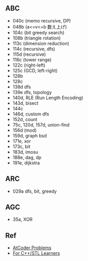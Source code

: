 ## ABC
- 040c (memo recursive, DP)
- 048b (a<=v<=b 数え上げ)
- 104c (bit greedy search)
- 108b (triangle rotation)
- 113c (dimension reduction)
- 114c (recursive, dfs)
- 115d (recursive)
- 116c (tower range)
- 122c (right-left)
- 125c (GCD, left-right)
- 128b
- 128c
- 138d dfs
- 139e dfs, topology
- 140d, RLE (Run Length Encoding)
- 143d, bisect
- 144c
- 146d, custom dfs
- 152d, count
- 75c, 120d, 157d, union-find
- 156d (mod)
- 159d, graph bsd
- 171e, xor
- 173c, bit
- 183d, imosu
- 188e, dag, dp
- 191e, dijkstra

## ARC
- 029a dfs, bit, greedy

## AGC
- 35a, XOR

## Ref
- [AtCoder Problems](https://img.atcoder.jp/arc086/editorial.pdf)
- [For C++/STL Learners](http://vivi.dyndns.org/tech/cpp/cpp.html)
